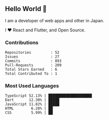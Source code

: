 ## Hello World 👋

I am a developer of web apps and other in Japan.

I ❤️ React and Flutter, and Open Source.

### Contributions

<!-- contributions start -->

    Repositories         : 52
    Issues               : 27
    Commits              : 893
    Pull-Requests        : 209
    Total Stars Earned   : 6
    Total Contributed To : 1

<!-- contributions end -->

### Most Used Languages

<!-- most-used-languages start -->

    TypeScript 52.13% | ████████████████████
    Dart       12.30% | █████
    JavaScript 11.82% | █████
    HTML        6.28% | ██
    CSS         5.99% | ██

<!-- most-used-languages end -->

